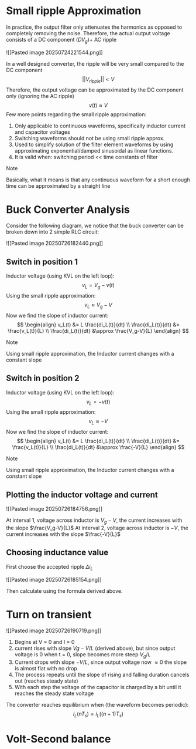 
# Small ripple Approximation

In practice, the output filter only attenuates the harmonics as opposed to completely removing the noise. Therefore, the actual output voltage consists of a DC component ($DV_g$)+ AC ripple

![[Pasted image 20250724221544.png]]

In a well designed converter, the ripple will be very small compared to the DC component
$$
||{V_{ripple}}|| < V
$$
Therefore, the output voltage can be approximated by the DC component only (ignoring the AC ripple)
$$
v(t) \approx V
$$
Few more points regarding the small ripple approximation:

1. Only applicable to continuous waveforms, specifically inductor current and capacitor voltages
2. Switching waveforms should not be using small ripple approx.
3. Used to simplify solution of the filter element waveforms by using approximating exponential/damped sinusoidal as linear functions.
4. It is valid when: switching period << time constants of filter

>[!note]
>Basically, what it means is that any continuous waveform for a short enough time can be approximated by a straight line


# Buck Converter Analysis

Consider the following diagram, we notice that the buck converter can be broken down into 2 simple RLC circuit:

![[Pasted image 20250726182440.png]]

## Switch in position 1

Inductor voltage (using KVL on the left loop):
$$
v_L = V_g - v(t)
$$
Using the small ripple approximation:
$$
v_L \approx V_g - V
$$
Now we find the slope of inductor current:
$$
\begin{align}
v_L(t) &= L \frac{di_L(t)}{dt} \\
\frac{di_L(t)}{dt} &= \frac{v_L(t)}{L} \\
\frac{di_L(t)}{dt} &\approx \frac{V_g-V}{L}
\end{align}
$$
>[!note]
>Using small ripple approximation, the Inductor current changes with a constant slope

## Switch in position 2

Inductor voltage (using KVL on the left loop):
$$
v_L = - v(t)
$$
Using the small ripple approximation:
$$
v_L \approx - V
$$
Now we find the slope of inductor current:
$$
\begin{align}
v_L(t) &= L \frac{di_L(t)}{dt} \\
\frac{di_L(t)}{dt} &= \frac{v_L(t)}{L} \\
\frac{di_L(t)}{dt} &\approx \frac{-V}{L}
\end{align}
$$
>[!note]
>Using small ripple approximation, the Inductor current changes with a constant slope

## Plotting the inductor voltage and current

![[Pasted image 20250726184756.png]]

At interval 1, voltage across inductor is $V_g - V$, the current increases with the slope $\frac{V_g-V}{L}$
At interval 2, voltage across inductor is $- V$, the current increases with the slope $\frac{-V}{L}$

## Choosing inductance value

First choose the accepted ripple $\Delta i_L$

![[Pasted image 20250726185154.png]]

Then calculate using the formula derived above.

# Turn on transient

![[Pasted image 20250726190719.png]]

1. Begins at V = 0 and I = 0
2. current rises with slope $Vg-V/L$ (derived above), but since output voltage is 0 when t = 0, slope becomes more steep $V_g/L$ 
3. Current drops with slope $-V/L$, since output voltage now $\approx 0$ the slope is almost flat with no drop
4. The process repeats until the slope of rising and falling duration cancels out (reaches steady state)
5. With each step the voltage of the capacitor is charged by a bit until it reaches the steady state voltage

The converter reaches equilibrium when (the waveform becomes periodic):
$$
i_L (n T_s) = i_L ( (n+1) T_s)
$$

# Volt-Second balance